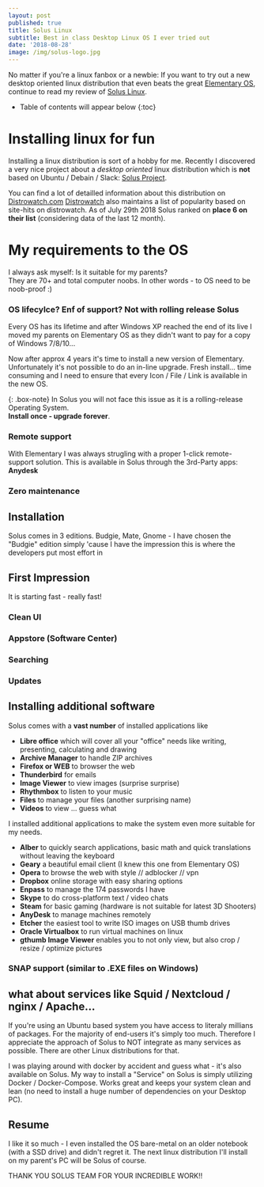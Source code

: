 ```yaml
---
layout: post
published: true
title: Solus Linux
subtitle: Best in class Desktop Linux OS I ever tried out
date: '2018-08-28'
image: /img/solus-logo.jpg
---
```

No matter if you're a linux fanbox or a newbie: If you want to try out a new desktop oriented linux distribution that even beats the great [Elementary OS][Elementary], continue to read my review of [Solus Linux][Solus].

* Table of contents will appear below
{:toc}

# Installing linux for fun

Installing a linux distribution is sort of a hobby for me. Recently I discovered a very nice project about a _desktop oriented_ linux distribution which is **not** based on Ubuntu / Debain / Slack: [Solus Project][Solus]. 

You can find a lot of detailled information about this distribution on [Distrowatch.com][Distrowatch]
[Distrowatch][Distrowatch] also maintains a list of popularity based on site-hits on distrowatch.
As of July 29th 2018 Solus ranked on **place 6 on their list** (considering data of the last 12 month).


# My requirements to the OS

I always ask myself: Is it suitable for my parents?  
They are 70+ and total computer noobs. In other words - to OS need to be noob-proof :)


### OS lifecylce? Enf of support? Not with rolling release Solus

Every OS has its lifetime and after Windows XP reached the end of its live I moved my parents on Elementary OS as they didn't want to pay for a copy of Windows 7/8/10...

Now after approx 4 years it's time to install a new version of Elementary. Unfortunately it's not possible to do an in-line upgrade. Fresh install... time consuming and I need to ensure that every Icon / File / Link is available in the new OS.

{: .box-note}
In Solus you will not face this issue as it is a rolling-release Operating System.  
**Install once - upgrade forever**.

### Remote support
With Elementary I was always strugling with a proper 1-click remote-support solution. This is available in Solus through the 3rd-Party apps: **Anydesk**

### Zero maintenance


## Installation
Solus comes in 3 editions. Budgie, Mate, Gnome - I have chosen the "Budgie" edition simply 'cause I have the impression this is where the developers put most effort in

## First Impression
It is starting fast - really fast!
### Clean UI
### Appstore (Software Center)
### Searching
### Updates

## Installing additional software
Solus comes with a **vast number** of installed applications like 
- **Libre office** which will cover all your "office" needs like writing, presenting, calculating and drawing 
- **Archive Manager** to handle ZIP archives
- **Firefox or WEB** to browser the web
- **Thunderbird** for emails
- **Image Viewer** to view images (surprise surprise)
- **Rhythmbox** to listen to your music
- **Files** to manage your files (another surprising name)
- **Videos** to view ... guess what

I installed additional applications to make the system even more suitable for my needs.

- **Alber** to quickly search applications, basic math and quick translations without leaving the keyboard
- **Geary** a beautiful email client (I knew this one from Elementary OS)
- **Opera** to browse the web with style // adblocker // vpn
- **Dropbox** online storage with easy sharing options
- **Enpass** to manage the 174 passwords I have
- **Skype** to do cross-platform text / video chats
- **Steam** for basic gaming (hardware is not suitable for latest 3D Shooters)
- **AnyDesk** to manage machines remotely
- **Etcher** the easiest tool to write ISO images on USB thumb drives
- **Oracle Virtualbox** to run virtual machines on linux
- **gthumb Image Viewer** enables you to not only view, but also crop / resize / optimize pictures

### SNAP support (similar to .EXE files on Windows)
## what about services like Squid / Nextcloud / nginx / Apache...
If you're using an Ubuntu based system you have access to literaly millians of packages.
For the majority of end-users it's simply too much. Therefore I appreciate the approach of Solus to NOT integrate as many services as possible. There are other Linux distributions for that.

I was playing around with docker by accident and guess what - it's also available on Solus.
My way to install a "Service" on Solus is simply utilizing Docker / Docker-Compose. Works great and keeps your system clean and lean (no need to install a huge number of dependencies on your Desktop PC).

## Resume
I like it so much - I even installed the OS bare-metal on an older notebook (with a SSD drive) and didn't regret it. The next linux distribution I'll install on my parent's PC will be Solus of course.

THANK YOU SOLUS TEAM FOR YOUR INCREDIBLE WORK!!

[Elementary]: http://elementary.io
[Solus]: http://solus-project.com
[Distrowatch]: https://distrowatch.com/table.php?distribution=solus